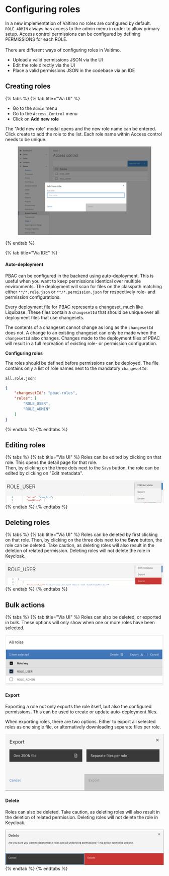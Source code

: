 # Configuring roles

In a new implementation of Valtimo no roles are configured by default. `ROLE_ADMIN` always has access to the admin menu in order to allow primary setup. Access control permissions can be configured by defining PERMISSIONS for each ROLE.\
\
There are different ways of configuring roles in Valtimo.

* Upload a valid permissions JSON via the UI
* Edit the role directly via the UI
* Place a valid permissions JSON in the codebase via an IDE

## Creating roles

{% tabs %}
{% tab title="Via UI" %}
* Go to the `Admin` menu
* Go to the `Access Control` menu
* Click on **Add new role**

The "Add new role" modal opens and the new role name can be entered. Click create to add the role to the list. Each role name within Access control needs to be unique.

<figure><img src="../../.gitbook/assets/image (1).png" alt=""><figcaption></figcaption></figure>
{% endtab %}

{% tab title="Via IDE" %}
#### Auto-deployment

PBAC can be configured in the backend using auto-deployment. This is useful when you want to keep permissions identical over multiple environments. The deployment will scan for files on the classpath matching either `**/*.role.json` or `**/*.permission.json` for respectively role- and permission configurations.

Every deployment file for PBAC represents a changeset, much like Liquibase. These files contain a `changesetId` that should be unique over all deployment files that use changesets.

The contents of a changeset cannot change as long as the `changesetId` does not. A change to an existing changeset can only be made when the `changesetId` also changes. Changes made to the deployment files of PBAC will result in a full recreation of existing role- or permission configuration.

**Configuring roles**

The roles should be defined before permissions can be deployed. The file contains only a list of role names next to the mandatory `changesetId`.

`all.role.json`:

```json
{
    "changesetId": "pbac-roles",
    "roles": [
        "ROLE_USER",
        "ROLE_ADMIN"
    ]
}
```
{% endtab %}
{% endtabs %}

## Editing roles

{% tabs %}
{% tab title="Via UI" %}
Roles can be edited by clicking on that role. This opens the detail page for that role.\
Then, by clicking on the three dots next to the `Save` button, the role can be edited by clicking on "Edit metadata".

![updating-a-role-example](../../.gitbook/assets/updating-a-role.png)
{% endtab %}
{% endtabs %}

## Deleting roles

{% tabs %}
{% tab title="Via UI" %}
Roles can be deleted by first clicking on that role. Then, by clicking on the three dots next to the **Save** button, the role can be deleted. Take caution, as deleting roles will also result in the deletion of related permission. Deleting roles will not delete the role in Keycloak.

![deleting-a-role-example](../../.gitbook/assets/deleting-a-role.png)
{% endtab %}
{% endtabs %}

## Bulk actions

{% tabs %}
{% tab title="Via UI" %}
Roles can also be deleted, or exported in bulk. These options will only show when one or more roles have been selected.

![bulk-actions-example](../../.gitbook/assets/bulk-actions.png)

#### Export

Exporting a role not only exports the role itself, but also the configured permissions. This can be used to create or update auto-deployment files.

When exporting roles, there are two options. Either to export all selected roles as one single file, or alternatively downloading separate files per role.

![exporting-roles-example](../../.gitbook/assets/exporting-roles.png)

#### Delete

Roles can also be deleted. Take caution, as deleting roles will also result in the deletion of related permission. Deleting roles will not delete the role in Keycloak.

![deleting-roles-example](../../.gitbook/assets/deleting-roles.png)
{% endtab %}
{% endtabs %}
